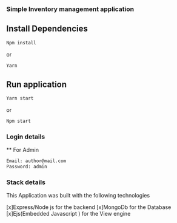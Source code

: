### Simple Inventory management application

## Install Dependencies

```bash
Npm install
```
or

```bash
Yarn
```

## Run application

```bash
Yarn start
```

or

```bash
Npm start
```

### Login details

** For Admin
```bash
Email: author@mail.com
Password: admin
```

### Stack details
This Application was built with the following technologies

[x]Express/Node js for the backend
[x]MongoDb for the Database
[x]Ejs(Embedded Javascript ) for the View engine